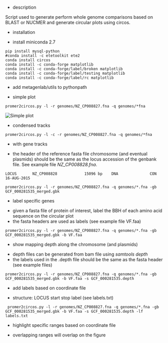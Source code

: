
* description

Script used to generate perform whole genome comparisons based on BLAST or NUCMER and generate circular plots using circos.

* installation

- install miniconda 2.7

```
pip install mysql-python
#conda install -c etetoolkit ete2
conda install circos
conda install -c conda-forge matplotlib
conda install -c conda-forge/label/broken matplotlib
conda install -c conda-forge/label/testing matplotlib
conda install -c conda-forge/label/rc matplotlib
```

- add metagenlab/utils to pythonpath


* simple plot

```promer2circos.py -l -r genomes/NZ_CP008827.fna -q genomes/*fna```

![Simple plot](examples/images/nucmer2circos_simple.png)

* condensed tracks

```promer2circos.py -l -c -r genomes/NZ_CP008827.fna -q genomes/*fna```


* with gene tracks

- the header of the reference fasta file chromosome (and eventual plasmids) should be the same as the locus accession of the genbank file. See example file *NZ_CP008828.fna*.

```LOCUS       NZ_CP008828            15096 bp    DNA              CON 16-AUG-2015```

```promer2circos.py -l -r genomes/NZ_CP008827.fna -q genomes/*.fna -gb GCF_000281535_merged.gbk```

* label specific genes

- given a fasta file of protein of interest, label the BBH of each amino acid sequence on the circular plot
- the fasta headers are used as labels (see example file VF.faa)

``` promer2circos.py -l -r genomes/NZ_CP008827.fna -q genomes/*.fna -gb GCF_000281535_merged.gbk -b VF.faa ```

* show mapping depth along the chromosome (and plasmids)

- depth files can be generated from bam file using *samtools depth*
- the labels used in the .depth file should be the same as the fasta header (see example files) 

``` promer2circos.py -l -r genomes/NZ_CP008827.fna -q genomes/*.fna -gb GCF_000281535_merged.gbk -b VF.faa -s GCF_000281535.depth ```

* add labels based on coordinate file

- structure: LOCUS start stop label (see labels.txt)

``` promer2circos.py -l -r genomes/NZ_CP008827.fna -q genomes/*.fna -gb GCF_000281535_merged.gbk -b VF.faa -s GCF_000281535.depth -lf labels.txt```

* highlight specific ranges based on coordinate file

- overlapping ranges will overlap on the figure







